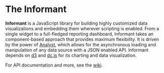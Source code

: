 # The Informant

**Informant** is a JavaScript library for building highly customized data visualizations and embedding them wherever scripting is enabled. From a single widget to a full-fledged reporting dashboard, Informant takes an component-based approach that provides maximum flexibility. It is driven by the power of [Analyst](/lytics/analyst), which allows for the asynchronous loading and manipulation of any data source with a JSON enabled API. Informant depends on [d3](http://d3js.org/) and [dc.js](http://nickqizhu.github.com/dc.js/) for its charting and data visualization.

For API documentation and more, see the [wiki](/lytics/informant/wiki).
